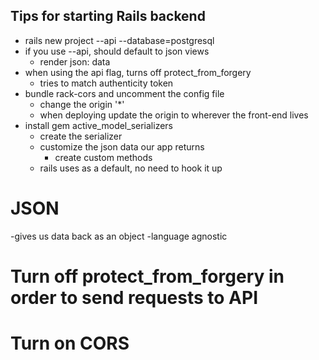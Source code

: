 ## Tips for starting Rails backend
- rails new project --api --database=postgresql
- if you use --api, should default to json views
  - render json: data
- when using the api flag, turns off protect_from_forgery
  - tries to match authenticity token
- bundle rack-cors and uncomment the config file
  - change the origin '*'
  - when deploying update the origin to wherever the front-end lives
- install gem active_model_serializers
  - create the serializer
  - customize the json data our app returns
    - create custom methods
  - rails uses as a default, no need to hook it up

# JSON
  -gives us data back as an object
  -language agnostic

# Turn off protect_from_forgery in order to send requests to API

# Turn on CORS